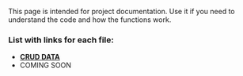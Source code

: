 This page is intended for project documentation. Use it if you need to understand the code and how the functions work.<br>
### List with links for each file:<br>
- [**CRUD DATA**](https://upraggy.github.io/FOOD_DEV/Documentation/CRUD_DATA)
- COMING SOON
